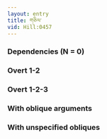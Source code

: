 ```yaml
---
layout: entry
title: གཅིལ་
vid: Hill:0457
---
```

### Dependencies (N = 0)


### Overt 1-2


### Overt 1-2-3


### With oblique arguments


### With unspecified obliques
